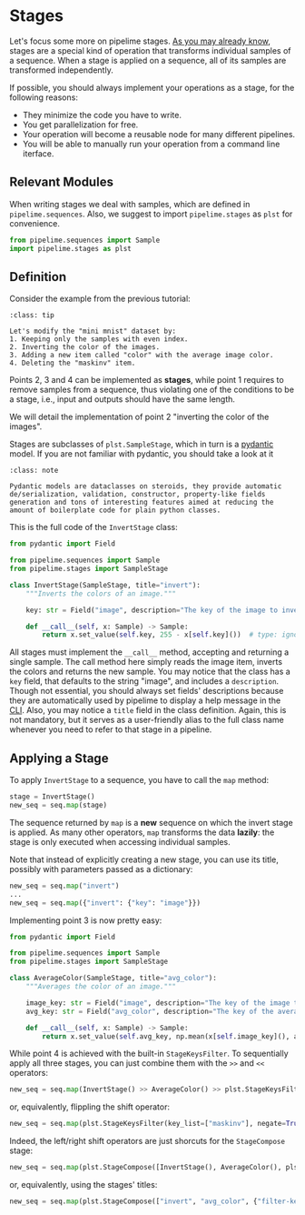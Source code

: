 # Stages

Let's focus some more on pipelime stages. [As you may already know](../get_started/entities.md), stages are a special kind of operation that transforms individual samples of a sequence. When a stage is applied on a sequence, all of its samples are transformed independently.

If possible, you should always implement your operations as a stage, for the following reasons:

- They minimize the code you have to write.
- You get parallelization for free.
- Your operation will become a reusable node for many different pipelines.
- You will be able to manually run your operation from a command line iterface.

## Relevant Modules

When writing stages we deal with samples, which are defined in `pipelime.sequences`.
Also, we suggest to import `pipelime.stages` as `plst` for convenience.

```python
from pipelime.sequences import Sample
import pipelime.stages as plst
```

## Definition

Consider the example from the previous tutorial:
```{admonition} Quote
:class: tip

Let's modify the "mini mnist" dataset by:
1. Keeping only the samples with even index.
2. Inverting the color of the images.
3. Adding a new item called "color" with the average image color.
4. Deleting the "maskinv" item.
```

Points 2, 3 and 4 can be implemented as **stages**, while point 1 requires to remove samples from a sequence, thus violating one of the conditions to be a stage, i.e., input and outputs should have the same length.

We will detail the implementation of point 2 "inverting the color of the images".

Stages are subclasses of `plst.SampleStage`, which in turn is a [pydantic](https://pydantic-docs.helpmanual.io/) model. If you are not familiar with pydantic, you should take a look at it

```{admonition} TL;DR
:class: note

Pydantic models are dataclasses on steroids, they provide automatic de/serialization, validation, constructor, property-like fields generation and tons of interesting features aimed at reducing the amount of boilerplate code for plain python classes.
```

This is the full code of the `InvertStage` class:

```python
from pydantic import Field

from pipelime.sequences import Sample
from pipelime.stages import SampleStage

class InvertStage(SampleStage, title="invert"):
    """Inverts the colors of an image."""

    key: str = Field("image", description="The key of the image to invert.")

    def __call__(self, x: Sample) -> Sample:
        return x.set_value(self.key, 255 - x[self.key]())  # type: ignore
```

All stages must implement the `__call__` method, accepting and returning a single sample. The call method here simply reads the image item, inverts the colors and returns the new sample.
You may notice that the class has a `key` field, that defaults to the string "image", and includes a `description`. Though not essential, you should always set fields' descriptions because they are automatically used by pipelime to display a help message in the [CLI](../cli/cli.md).
Also, you may notice a `title` field in the class definition. Again, this is not mandatory, but it serves as a user-friendly alias to the full class name whenever you need to refer to that stage in a pipeline.

## Applying a Stage

To apply `InvertStage` to a sequence, you have to call the `map` method:

```python
stage = InvertStage()
new_seq = seq.map(stage)
```

The sequence returned by `map` is a **new** sequence on which the invert stage is applied. As many other operators, `map` transforms the data **lazily**: the stage is only executed when accessing individual samples.

Note that instead of explicitly creating a new stage, you can use its title, possibly with parameters passed as a dictionary:

```python
new_seq = seq.map("invert")
...
new_seq = seq.map({"invert": {"key": "image"}})
```

Implementing point 3 is now pretty easy:

```python
from pydantic import Field

from pipelime.sequences import Sample
from pipelime.stages import SampleStage

class AverageColor(SampleStage, title="avg_color"):
    """Averages the color of an image."""

    image_key: str = Field("image", description="The key of the image to average.")
    avg_key: str = Field("avg_color", description="The key of the average color.")

    def __call__(self, x: Sample) -> Sample:
        return x.set_value(self.avg_key, np.mean(x[self.image_key](), axis=(0, 1)))  # type: ignore
```

While point 4 is achieved with the built-in `StageKeysFilter`.
To sequentially apply all three stages, you can just combine them with the `>>` and `<<` operators:

```python
new_seq = seq.map(InvertStage() >> AverageColor() >> plst.StageKeysFilter(key_list=["maskinv"], negate=True))
```

or, equivalently, flippling the shift operator:

```python
new_seq = seq.map(plst.StageKeysFilter(key_list=["maskinv"], negate=True) << AverageColor() << InvertStage())
```

Indeed, the left/right shift operators are just shorcuts for the `StageCompose` stage:

```python
new_seq = seq.map(plst.StageCompose([InvertStage(), AverageColor(), plst.StageKeysFilter(key_list=["maskinv"], negate=True)]))
```

or, equivalently, using the stages' titles:

```python
new_seq = seq.map(plst.StageCompose(["invert", "avg_color", {"filter-keys": {"key_list": ["maskinv"], "negate": True}}]))
```
